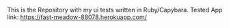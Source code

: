 This is the Repository with my ui tests written in Ruby/Capybara.
Tested App link: https://fast-meadow-88078.herokuapp.com/